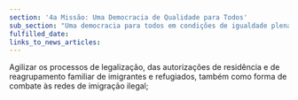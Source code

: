 ```yaml
---
section: '4a Missão: Uma Democracia de Qualidade para Todos'
sub_section: "Uma democracia para todos em condições de igualdade plena"
fulfilled_date:
links_to_news_articles:
---
```


Agilizar os processos de legalização, das autorizações de residência e de reagrupamento familiar de imigrantes e refugiados, também como forma de combate às redes de imigração ilegal;